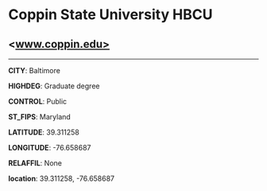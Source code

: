# Coppin State University HBCU
## <www.coppin.edu>
---
**CITY**: Baltimore

**HIGHDEG**: Graduate degree

**CONTROL**: Public

**ST_FIPS**: Maryland

**LATITUDE**: 39.311258

**LONGITUDE**: -76.658687

**RELAFFIL**: None

**location**: 39.311258, -76.658687